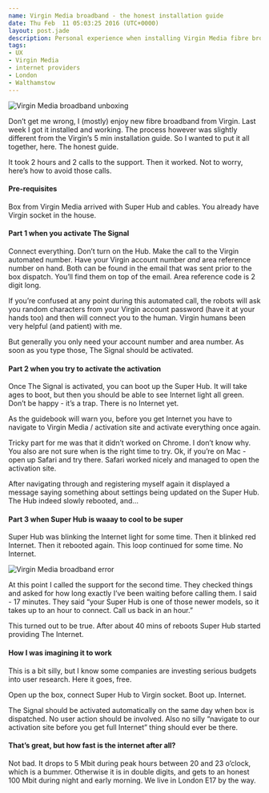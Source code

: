 ```yaml
---
name: Virgin Media broadband - the honest installation guide
date: Thu Feb  11 05:03:25 2016 (UTC+0000)
layout: post.jade
description: Personal experience when installing Virgin Media fibre broadband. With trobleshooting.
tags:
- UX
- Virgin Media
- internet providers
- London
- Walthamstow
---
```


<img src="https://alexsavin.me/photos/2016-02-11-virginmedia.jpg" class="featured" alt="Virgin Media broadband unboxing">

Don’t get me wrong, I (mostly) enjoy new fibre broadband from Virgin. Last week I got it installed and working. The process however was slightly different from the Virgin’s 5 min installation guide. So I wanted to put it all together, here. The honest guide.

It took 2 hours and 2 calls to the support. Then it worked. Not to worry, here’s how to avoid those calls.

#### Pre-requisites

Box from Virgin Media arrived with Super Hub and cables. You already have Virgin socket in the house.

#### Part 1 when you activate The Signal

Connect everything. Don’t turn on the Hub. Make the call to the Virgin automated number. Have your Virgin account number _and_ area reference number on hand. Both can be found in the email that was sent prior to the box dispatch. You’ll find them on top of the email. Area reference code is 2 digit long.

If you’re confused at any point during this automated call, the robots will ask you random characters from your Virgin account password (have it at your hands too) and then will connect you to the human. Virgin humans been very helpful (and patient) with me.

But generally you only need your account number and area number. As soon as you type those, The Signal should be activated.

#### Part 2 when you try to activate the activation

Once The Signal is activated, you can boot up the Super Hub. It will take ages to boot, but then you should be able to see Internet light all green. Don’t be happy - it’s a trap. There is no Internet yet.

As the guidebook will warn you, before you get Internet you have to navigate to Virgin Media / activation site and activate everything once again.

Tricky part for me was that it didn’t worked on Chrome. I don’t know why. You also are not sure when is the right time to try. Ok, if you’re on Mac - open up Safari and try there. Safari worked nicely and managed to open the activation site. 

After navigating through and registering myself again it displayed a message saying something about settings being updated on the Super Hub. The Hub indeed slowly rebooted, and…

#### Part 3 when Super Hub is waaay to cool to be super

Super Hub was blinking the Internet light for some time. Then it blinked red Internet. Then it rebooted again. This loop continued for some time. No Internet.

<img src="https://alexsavin.me/photos/2016-02-11-virginmedia-error.jpg" class="featured" alt="Virgin Media broadband error">

At this point I called the support for the second time. They checked things and asked for how long exactly I’ve been waiting before calling them. I said - 17 minutes. They said “your Super Hub is one of those newer models, so it takes up to an hour to connect. Call us back in an hour.”

This turned out to be true. After about 40 mins of reboots Super Hub started providing The Internet.

#### How I was imagining it to work

This is a bit silly, but I know some companies are investing serious budgets into user research. Here it goes, free.

Open up the box, connect Super Hub to Virgin socket. Boot up. Internet.

The Signal should be activated automatically on the same day when box is dispatched. No user action should be involved. Also no silly “navigate to our activation site before you get full Internet” thing should ever be there.

#### That’s great, but how fast is the internet after all?

Not bad. It drops to 5 Mbit during peak hours between 20 and 23 o’clock, which is a bummer. Otherwise it is in double digits, and gets to an honest 100 Mbit during night and early morning. We live in London E17 by the way.
